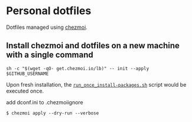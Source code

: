 # Personal dotfiles
Dotfiles managed using [chezmoi](https://www.chezmoi.io/).

## Install chezmoi and dotfiles on a new machine with a single command

`sh -c "$(wget -qO- get.chezmoi.io/lb)" -- init --apply $GITHUB_USERNAME`

Upon fresh installation, the [`run_once_install-packages.sh`](run_once_install-packages.sh) script would be executed once.

add dconf.ini to .chezmoiignore

`$ chezmoi apply --dry-run --verbose`
